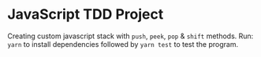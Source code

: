 # JavaScript TDD Project
Creating custom javascript stack with `push`, `peek`, `pop` & `shift` methods.
Run: `yarn` to install dependencies followed by `yarn test` to test the program.